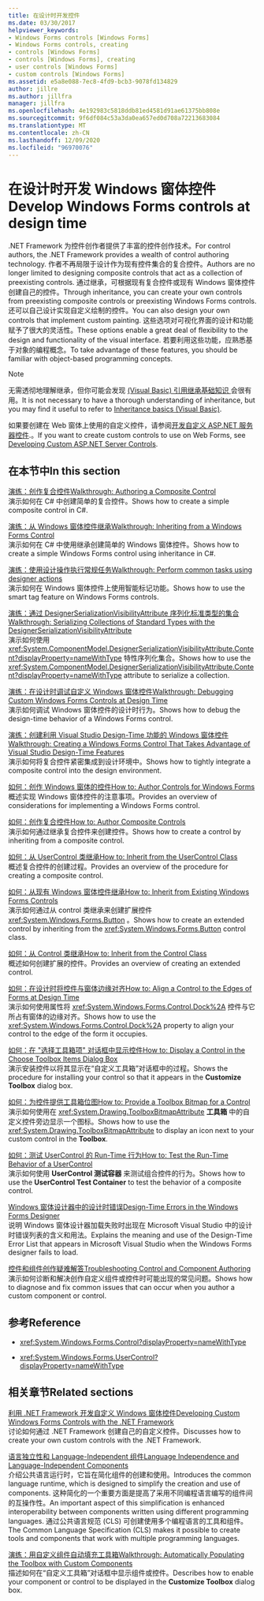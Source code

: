 ```yaml
---
title: 在设计时开发控件
ms.date: 03/30/2017
helpviewer_keywords:
- Windows Forms controls [Windows Forms]
- Windows Forms controls, creating
- controls [Windows Forms]
- controls [Windows Forms], creating
- user controls [Windows Forms]
- custom controls [Windows Forms]
ms.assetid: e5a8e088-7ec8-4fd9-bcb3-9078fd134829
author: jillre
ms.author: jillfra
manager: jillfra
ms.openlocfilehash: 4e192983c5818ddb81ed4581d91ae61375bb808e
ms.sourcegitcommit: 9f6df084c53a3da0ea657ed0d708a72213683084
ms.translationtype: MT
ms.contentlocale: zh-CN
ms.lasthandoff: 12/09/2020
ms.locfileid: "96970076"
---
```

# <a name="develop-windows-forms-controls-at-design-time"></a><span data-ttu-id="2c000-102">在设计时开发 Windows 窗体控件</span><span class="sxs-lookup"><span data-stu-id="2c000-102">Develop Windows Forms controls at design time</span></span>

<span data-ttu-id="2c000-103">.NET Framework 为控件创作者提供了丰富的控件创作技术。</span><span class="sxs-lookup"><span data-stu-id="2c000-103">For control authors, the .NET Framework provides a wealth of control authoring technology.</span></span> <span data-ttu-id="2c000-104">作者不再局限于设计作为现有控件集合的复合控件。</span><span class="sxs-lookup"><span data-stu-id="2c000-104">Authors are no longer limited to designing composite controls that act as a collection of preexisting controls.</span></span> <span data-ttu-id="2c000-105">通过继承，可根据现有复合控件或现有 Windows 窗体控件创建自己的控件。</span><span class="sxs-lookup"><span data-stu-id="2c000-105">Through inheritance, you can create your own controls from preexisting composite controls or preexisting Windows Forms controls.</span></span> <span data-ttu-id="2c000-106">还可以自己设计实现自定义绘制的控件。</span><span class="sxs-lookup"><span data-stu-id="2c000-106">You can also design your own controls that implement custom painting.</span></span> <span data-ttu-id="2c000-107">这些选项对可视化界面的设计和功能赋予了很大的灵活性。</span><span class="sxs-lookup"><span data-stu-id="2c000-107">These options enable a great deal of flexibility to the design and functionality of the visual interface.</span></span> <span data-ttu-id="2c000-108">若要利用这些功能，应熟悉基于对象的编程概念。</span><span class="sxs-lookup"><span data-stu-id="2c000-108">To take advantage of these features, you should be familiar with object-based programming concepts.</span></span>

> [!NOTE]
> <span data-ttu-id="2c000-109">无需透彻地理解继承，但你可能会发现 [ (Visual Basic) 引用继承基础知识 ](/dotnet/visual-basic/programming-guide/language-features/objects-and-classes/inheritance-basics)会很有用。</span><span class="sxs-lookup"><span data-stu-id="2c000-109">It is not necessary to have a thorough understanding of inheritance, but you may find it useful to refer to [Inheritance basics (Visual Basic)](/dotnet/visual-basic/programming-guide/language-features/objects-and-classes/inheritance-basics).</span></span>

<span data-ttu-id="2c000-110">如果要创建在 Web 窗体上使用的自定义控件，请参阅[开发自定义 ASP.NET 服务器控件](/previous-versions/aspnet/zt27tfhy(v=vs.100)).。</span><span class="sxs-lookup"><span data-stu-id="2c000-110">If you want to create custom controls to use on Web Forms, see [Developing Custom ASP.NET Server Controls](/previous-versions/aspnet/zt27tfhy(v=vs.100)).</span></span>

## <a name="in-this-section"></a><span data-ttu-id="2c000-111">在本节中</span><span class="sxs-lookup"><span data-stu-id="2c000-111">In this section</span></span>

<span data-ttu-id="2c000-112">[演练：创作复合控件](walkthrough-authoring-a-composite-control-with-visual-csharp.md)</span><span class="sxs-lookup"><span data-stu-id="2c000-112">[Walkthrough: Authoring a Composite Control](walkthrough-authoring-a-composite-control-with-visual-csharp.md)</span></span>\
<span data-ttu-id="2c000-113">演示如何在 C# 中创建简单的复合控件。</span><span class="sxs-lookup"><span data-stu-id="2c000-113">Shows how to create a simple composite control in C#.</span></span>

<span data-ttu-id="2c000-114">[演练：从 Windows 窗体控件继承](walkthrough-inheriting-from-a-windows-forms-control-with-visual-csharp.md)</span><span class="sxs-lookup"><span data-stu-id="2c000-114">[Walkthrough: Inheriting from a Windows Forms Control](walkthrough-inheriting-from-a-windows-forms-control-with-visual-csharp.md)</span></span>\
<span data-ttu-id="2c000-115">演示如何在 C# 中使用继承创建简单的 Windows 窗体控件。</span><span class="sxs-lookup"><span data-stu-id="2c000-115">Shows how to create a simple Windows Forms control using inheritance in C#.</span></span>

<span data-ttu-id="2c000-116">[演练：使用设计操作执行常规任务](perform-common-tasks-design-actions.md)</span><span class="sxs-lookup"><span data-stu-id="2c000-116">[Walkthrough: Perform common tasks using designer actions](perform-common-tasks-design-actions.md)</span></span>\
<span data-ttu-id="2c000-117">演示如何在 Windows 窗体控件上使用智能标记功能。</span><span class="sxs-lookup"><span data-stu-id="2c000-117">Shows how to use the smart tag feature on Windows Forms controls.</span></span>

<span data-ttu-id="2c000-118">[演练：通过 DesignerSerializationVisibilityAttribute 序列化标准类型的集合](serializing-collections-designerserializationvisibilityattribute.md)</span><span class="sxs-lookup"><span data-stu-id="2c000-118">[Walkthrough: Serializing Collections of Standard Types with the DesignerSerializationVisibilityAttribute](serializing-collections-designerserializationvisibilityattribute.md)</span></span>\
<span data-ttu-id="2c000-119">演示如何使用 <xref:System.ComponentModel.DesignerSerializationVisibilityAttribute.Content?displayProperty=nameWithType> 特性序列化集合。</span><span class="sxs-lookup"><span data-stu-id="2c000-119">Shows how to use the <xref:System.ComponentModel.DesignerSerializationVisibilityAttribute.Content?displayProperty=nameWithType> attribute to serialize a collection.</span></span>

<span data-ttu-id="2c000-120">[演练：在设计时调试自定义 Windows 窗体控件](walkthrough-debugging-custom-windows-forms-controls-at-design-time.md)</span><span class="sxs-lookup"><span data-stu-id="2c000-120">[Walkthrough: Debugging Custom Windows Forms Controls at Design Time](walkthrough-debugging-custom-windows-forms-controls-at-design-time.md)</span></span>\
<span data-ttu-id="2c000-121">演示如何调试 Windows 窗体控件的设计时行为。</span><span class="sxs-lookup"><span data-stu-id="2c000-121">Shows how to debug the design-time behavior of a Windows Forms control.</span></span>

<span data-ttu-id="2c000-122">[演练：创建利用 Visual Studio Design-Time 功能的 Windows 窗体控件](creating-a-wf-control-design-time-features.md)</span><span class="sxs-lookup"><span data-stu-id="2c000-122">[Walkthrough: Creating a Windows Forms Control That Takes Advantage of Visual Studio Design-Time Features](creating-a-wf-control-design-time-features.md)</span></span>\
<span data-ttu-id="2c000-123">演示如何将复合控件紧密集成到设计环境中。</span><span class="sxs-lookup"><span data-stu-id="2c000-123">Shows how to tightly integrate a composite control into the design environment.</span></span>

<span data-ttu-id="2c000-124">[如何：创作 Windows 窗体的控件](how-to-author-controls-for-windows-forms.md)</span><span class="sxs-lookup"><span data-stu-id="2c000-124">[How to: Author Controls for Windows Forms](how-to-author-controls-for-windows-forms.md)</span></span>\
<span data-ttu-id="2c000-125">概述实现 Windows 窗体控件的注意事项。</span><span class="sxs-lookup"><span data-stu-id="2c000-125">Provides an overview of considerations for implementing a Windows Forms control.</span></span>

<span data-ttu-id="2c000-126">[如何：创作复合控件](how-to-author-composite-controls.md)</span><span class="sxs-lookup"><span data-stu-id="2c000-126">[How to: Author Composite Controls](how-to-author-composite-controls.md)</span></span>\
<span data-ttu-id="2c000-127">演示如何通过继承复合控件来创建控件。</span><span class="sxs-lookup"><span data-stu-id="2c000-127">Shows how to create a control by inheriting from a composite control.</span></span>

<span data-ttu-id="2c000-128">[如何：从 UserControl 类继承](how-to-inherit-from-the-usercontrol-class.md)</span><span class="sxs-lookup"><span data-stu-id="2c000-128">[How to: Inherit from the UserControl Class](how-to-inherit-from-the-usercontrol-class.md)</span></span>\
<span data-ttu-id="2c000-129">概述复合控件的创建过程。</span><span class="sxs-lookup"><span data-stu-id="2c000-129">Provides an overview of the procedure for creating a composite control.</span></span>

<span data-ttu-id="2c000-130">[如何：从现有 Windows 窗体控件继承](how-to-inherit-from-existing-windows-forms-controls.md)</span><span class="sxs-lookup"><span data-stu-id="2c000-130">[How to: Inherit from Existing Windows Forms Controls](how-to-inherit-from-existing-windows-forms-controls.md)</span></span>\
<span data-ttu-id="2c000-131">演示如何通过从 control 类继承来创建扩展控件 <xref:System.Windows.Forms.Button> 。</span><span class="sxs-lookup"><span data-stu-id="2c000-131">Shows how to create an extended control by inheriting from the <xref:System.Windows.Forms.Button> control class.</span></span>

<span data-ttu-id="2c000-132">[如何：从 Control 类继承](how-to-inherit-from-the-control-class.md)</span><span class="sxs-lookup"><span data-stu-id="2c000-132">[How to: Inherit from the Control Class](how-to-inherit-from-the-control-class.md)</span></span>\
<span data-ttu-id="2c000-133">概述如何创建扩展的控件。</span><span class="sxs-lookup"><span data-stu-id="2c000-133">Provides an overview of creating an extended control.</span></span>

<span data-ttu-id="2c000-134">[如何：在设计时将控件与窗体边缘对齐](how-to-align-a-control-to-the-edges-of-forms-at-design-time.md)</span><span class="sxs-lookup"><span data-stu-id="2c000-134">[How to: Align a Control to the Edges of Forms at Design Time](how-to-align-a-control-to-the-edges-of-forms-at-design-time.md)</span></span>\
<span data-ttu-id="2c000-135">演示如何使用属性将 <xref:System.Windows.Forms.Control.Dock%2A> 控件与它所占有窗体的边缘对齐。</span><span class="sxs-lookup"><span data-stu-id="2c000-135">Shows how to use the <xref:System.Windows.Forms.Control.Dock%2A> property to align your control to the edge of the form it occupies.</span></span>

<span data-ttu-id="2c000-136">[如何：在 "选择工具箱项" 对话框中显示控件](how-to-display-a-control-in-the-choose-toolbox-items-dialog-box.md)</span><span class="sxs-lookup"><span data-stu-id="2c000-136">[How to: Display a Control in the Choose Toolbox Items Dialog Box](how-to-display-a-control-in-the-choose-toolbox-items-dialog-box.md)</span></span>\
<span data-ttu-id="2c000-137">演示安装控件以将其显示在“自定义工具箱”对话框中的过程。</span><span class="sxs-lookup"><span data-stu-id="2c000-137">Shows the procedure for installing your control so that it appears in the **Customize Toolbox** dialog box.</span></span>

<span data-ttu-id="2c000-138">[如何：为控件提供工具箱位图](how-to-provide-a-toolbox-bitmap-for-a-control.md)</span><span class="sxs-lookup"><span data-stu-id="2c000-138">[How to: Provide a Toolbox Bitmap for a Control](how-to-provide-a-toolbox-bitmap-for-a-control.md)</span></span>\
<span data-ttu-id="2c000-139">演示如何使用在 <xref:System.Drawing.ToolboxBitmapAttribute> **工具箱** 中的自定义控件旁边显示一个图标。</span><span class="sxs-lookup"><span data-stu-id="2c000-139">Shows how to use the <xref:System.Drawing.ToolboxBitmapAttribute> to display an icon next to your custom control in the **Toolbox**.</span></span>

<span data-ttu-id="2c000-140">[如何：测试 UserControl 的 Run-Time 行为](how-to-test-the-run-time-behavior-of-a-usercontrol.md)</span><span class="sxs-lookup"><span data-stu-id="2c000-140">[How to: Test the Run-Time Behavior of a UserControl](how-to-test-the-run-time-behavior-of-a-usercontrol.md)</span></span>\
<span data-ttu-id="2c000-141">演示如何使用 **UserControl 测试容器** 来测试组合控件的行为。</span><span class="sxs-lookup"><span data-stu-id="2c000-141">Shows how to use the **UserControl Test Container** to test the behavior of a composite control.</span></span>

<span data-ttu-id="2c000-142">[Windows 窗体设计器中的设计时错误](design-time-errors-in-the-windows-forms-designer.md)</span><span class="sxs-lookup"><span data-stu-id="2c000-142">[Design-Time Errors in the Windows Forms Designer](design-time-errors-in-the-windows-forms-designer.md)</span></span>\
<span data-ttu-id="2c000-143">说明 Windows 窗体设计器加载失败时出现在 Microsoft Visual Studio 中的设计时错误列表的含义和用法。</span><span class="sxs-lookup"><span data-stu-id="2c000-143">Explains the meaning and use of the Design-Time Error List that appears in Microsoft Visual Studio when the Windows Forms designer fails to load.</span></span>

<span data-ttu-id="2c000-144">[控件和组件创作疑难解答](troubleshooting-control-and-component-authoring.md)</span><span class="sxs-lookup"><span data-stu-id="2c000-144">[Troubleshooting Control and Component Authoring](troubleshooting-control-and-component-authoring.md)</span></span>\
<span data-ttu-id="2c000-145">演示如何诊断和解决创作自定义组件或控件时可能出现的常见问题。</span><span class="sxs-lookup"><span data-stu-id="2c000-145">Shows how to diagnose and fix common issues that can occur when you author a custom component or control.</span></span>

## <a name="reference"></a><span data-ttu-id="2c000-146">参考</span><span class="sxs-lookup"><span data-stu-id="2c000-146">Reference</span></span>

- <xref:System.Windows.Forms.Control?displayProperty=nameWithType>

- <xref:System.Windows.Forms.UserControl?displayProperty=nameWithType>

## <a name="related-sections"></a><span data-ttu-id="2c000-147">相关章节</span><span class="sxs-lookup"><span data-stu-id="2c000-147">Related sections</span></span>

<span data-ttu-id="2c000-148">[利用 .NET Framework 开发自定义 Windows 窗体控件](developing-custom-windows-forms-controls.md)</span><span class="sxs-lookup"><span data-stu-id="2c000-148">[Developing Custom Windows Forms Controls with the .NET Framework](developing-custom-windows-forms-controls.md)</span></span>\
<span data-ttu-id="2c000-149">讨论如何通过 .NET Framework 创建自己的自定义控件。</span><span class="sxs-lookup"><span data-stu-id="2c000-149">Discusses how to create your own custom controls with the .NET Framework.</span></span>

<span data-ttu-id="2c000-150">[语言独立性和 Language-Independent 组件](/dotnet/standard/language-independence-and-language-independent-components)</span><span class="sxs-lookup"><span data-stu-id="2c000-150">[Language Independence and Language-Independent Components](/dotnet/standard/language-independence-and-language-independent-components)</span></span>\
<span data-ttu-id="2c000-151">介绍公共语言运行时，它旨在简化组件的创建和使用。</span><span class="sxs-lookup"><span data-stu-id="2c000-151">Introduces the common language runtime, which is designed to simplify the creation and use of components.</span></span> <span data-ttu-id="2c000-152">这种简化的一个重要方面是提高了采用不同编程语言编写的组件间的互操作性。</span><span class="sxs-lookup"><span data-stu-id="2c000-152">An important aspect of this simplification is enhanced interoperability between components written using different programming languages.</span></span> <span data-ttu-id="2c000-153">通过公共语言规范 (CLS) 可创建使用多个编程语言的工具和组件。</span><span class="sxs-lookup"><span data-stu-id="2c000-153">The Common Language Specification (CLS) makes it possible to create tools and components that work with multiple programming languages.</span></span>

<span data-ttu-id="2c000-154">[演练：用自定义组件自动填充工具箱](walkthrough-automatically-populating-the-toolbox-with-custom-components.md)</span><span class="sxs-lookup"><span data-stu-id="2c000-154">[Walkthrough: Automatically Populating the Toolbox with Custom Components](walkthrough-automatically-populating-the-toolbox-with-custom-components.md)</span></span>\
<span data-ttu-id="2c000-155">描述如何在“自定义工具箱”对话框中显示组件或控件。</span><span class="sxs-lookup"><span data-stu-id="2c000-155">Describes how to enable your component or control to be displayed in the **Customize Toolbox** dialog box.</span></span>
